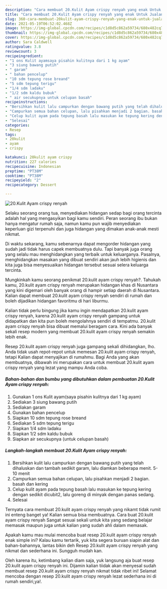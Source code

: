 ```yaml
---
description: "Cara membuat 20.Kulit Ayam crispy renyah yang enak Untuk Jualan"
title: "Cara membuat 20.Kulit Ayam crispy renyah yang enak Untuk Jualan"
slug: 360-cara-membuat-20kulit-ayam-crispy-renyah-yang-enak-untuk-jualan
date: 2021-05-19T06:52:02.468Z
image: https://img-global.cpcdn.com/recipes/c1d8d5c862a59734/680x482cq70/20kulit-ayam-crispy-renyah-foto-resep-utama.jpg
thumbnail: https://img-global.cpcdn.com/recipes/c1d8d5c862a59734/680x482cq70/20kulit-ayam-crispy-renyah-foto-resep-utama.jpg
cover: https://img-global.cpcdn.com/recipes/c1d8d5c862a59734/680x482cq70/20kulit-ayam-crispy-renyah-foto-resep-utama.jpg
author: Sara Caldwell
ratingvalue: 3.8
reviewcount: 3
recipeingredient:
- "1 ons Kulit ayamsaya pisahin kulitnya dari 1 kg ayam"
- "3 siung bawang putih"
- " garam"
- " bahan pencelup"
- "10 sdm tepung rose breand"
- "5 sdm tepung terigu"
- "1/4 sdm ladaku"
- "1/2 sdm kaldu bubuk"
- " air secukupnya untuk celupan basah"
recipeinstructions:
- "Bersihkan kulit lalu campurkan dengan bawang putih yang telah dihaluskan dan tambah sedikit garam, lalu diamkan beberapa menit. 5-10 menit"
- "Campurkan semua bahan celupan, lalu pisahkan menjadi 2 bagian. basah dan kering"
- "Celup kulit ayam pada tepung basah lalu masukan ke tepung kering dengan sedikit dicubit2, lalu goreng di minyak dengan panas sedang."
- "Selesai"
categories:
- Resep
tags:
- 20kulit
- ayam
- crispy

katakunci: 20kulit ayam crispy 
nutrition: 227 calories
recipecuisine: Indonesian
preptime: "PT38M"
cooktime: "PT38M"
recipeyield: "2"
recipecategory: Dessert

---
```



![20.Kulit Ayam crispy renyah](https://img-global.cpcdn.com/recipes/c1d8d5c862a59734/680x482cq70/20kulit-ayam-crispy-renyah-foto-resep-utama.jpg)

Selaku seorang orang tua, menyediakan hidangan sedap bagi orang tercinta adalah hal yang mengasyikan bagi kamu sendiri. Peran seorang ibu bukan hanya mengatur rumah saja, namun kamu pun wajib menyediakan keperluan gizi terpenuhi dan juga hidangan yang dimakan anak-anak mesti nikmat.

Di waktu  sekarang, kamu sebenarnya dapat mengorder hidangan yang sudah jadi tidak harus capek membuatnya dulu. Tapi banyak juga orang yang selalu mau menghidangkan yang terbaik untuk keluarganya. Pasalnya, menghidangkan masakan yang dibuat sendiri akan jauh lebih higienis dan kita juga bisa menyesuaikan hidangan tersebut sesuai selera keluarga tercinta. 



Mungkinkah kamu seorang penikmat 20.kulit ayam crispy renyah?. Tahukah kamu, 20.kulit ayam crispy renyah merupakan hidangan khas di Nusantara yang kini digemari oleh banyak orang di hampir setiap daerah di Nusantara. Kalian dapat membuat 20.kulit ayam crispy renyah sendiri di rumah dan boleh dijadikan hidangan favoritmu di hari liburmu.

Kalian tidak perlu bingung jika kamu ingin mendapatkan 20.kulit ayam crispy renyah, karena 20.kulit ayam crispy renyah gampang untuk didapatkan dan kita pun boleh mengolahnya sendiri di tempatmu. 20.kulit ayam crispy renyah bisa dibuat memalui beragam cara. Kini ada banyak sekali resep modern yang membuat 20.kulit ayam crispy renyah semakin lebih enak.

Resep 20.kulit ayam crispy renyah juga gampang sekali dihidangkan, lho. Anda tidak usah repot-repot untuk memesan 20.kulit ayam crispy renyah, tetapi Kalian dapat menyajikan di rumahmu. Bagi Anda yang akan membuatnya, dibawah ini merupakan cara untuk membuat 20.kulit ayam crispy renyah yang lezat yang mampu Anda coba.

<!--inarticleads1-->

##### Bahan-bahan dan bumbu yang dibutuhkan dalam pembuatan 20.Kulit Ayam crispy renyah:

1. Gunakan 1 ons Kulit ayam(saya pisahin kulitnya dari 1 kg ayam)
1. Sediakan 3 siung bawang putih
1. Sediakan  garam
1. Gunakan  bahan pencelup
1. Siapkan 10 sdm tepung rose breand
1. Sediakan 5 sdm tepung terigu
1. Siapkan 1/4 sdm ladaku
1. Siapkan 1/2 sdm kaldu bubuk
1. Siapkan  air secukupnya (untuk celupan basah)




<!--inarticleads2-->

##### Langkah-langkah membuat 20.Kulit Ayam crispy renyah:

1. Bersihkan kulit lalu campurkan dengan bawang putih yang telah dihaluskan dan tambah sedikit garam, lalu diamkan beberapa menit. 5-10 menit
1. Campurkan semua bahan celupan, lalu pisahkan menjadi 2 bagian. basah dan kering
1. Celup kulit ayam pada tepung basah lalu masukan ke tepung kering dengan sedikit dicubit2, lalu goreng di minyak dengan panas sedang.
1. Selesai




Ternyata cara membuat 20.kulit ayam crispy renyah yang nikamt tidak rumit ini enteng banget ya! Kalian semua bisa membuatnya. Cara buat 20.kulit ayam crispy renyah Sangat sesuai sekali untuk kita yang sedang belajar memasak maupun juga untuk kalian yang sudah ahli dalam memasak.

Apakah kamu mau mulai mencoba buat resep 20.kulit ayam crispy renyah enak simple ini? Kalau kamu tertarik, yuk kita segera buruan siapin alat dan bahan-bahannya, lantas bikin deh Resep 20.kulit ayam crispy renyah yang nikmat dan sederhana ini. Sungguh mudah kan. 

Oleh karena itu, ketimbang kalian diam saja, yuk langsung aja buat resep 20.kulit ayam crispy renyah ini. Dijamin kalian tiidak akan menyesal sudah membuat resep 20.kulit ayam crispy renyah nikmat tidak ribet ini! Selamat mencoba dengan resep 20.kulit ayam crispy renyah lezat sederhana ini di rumah sendiri,ya!.


